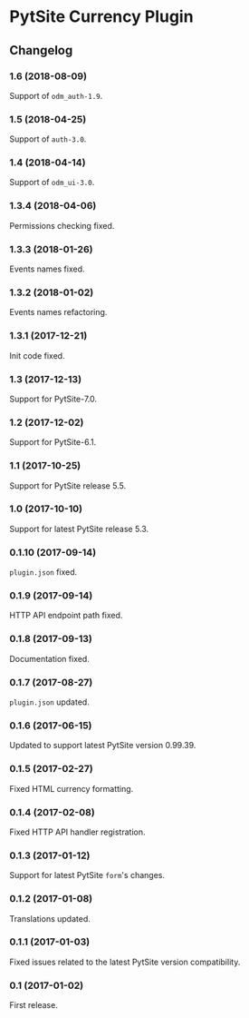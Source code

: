 # PytSite Currency Plugin


## Changelog


### 1.6 (2018-08-09)

Support of `odm_auth-1.9`.


### 1.5 (2018-04-25)

Support of `auth-3.0`.


### 1.4 (2018-04-14)

Support of `odm_ui-3.0`.


### 1.3.4 (2018-04-06)

Permissions checking fixed.


### 1.3.3 (2018-01-26)

Events names fixed.


### 1.3.2 (2018-01-02)

Events names refactoring.


### 1.3.1 (2017-12-21)

Init code fixed.


### 1.3 (2017-12-13)

Support for PytSite-7.0.


### 1.2 (2017-12-02)

Support for PytSite-6.1.


### 1.1 (2017-10-25)
Support for PytSite release 5.5.


### 1.0 (2017-10-10)
Support for latest PytSite release 5.3.


### 0.1.10 (2017-09-14)
`plugin.json` fixed.


### 0.1.9 (2017-09-14)
HTTP API endpoint path fixed.


### 0.1.8 (2017-09-13)
Documentation fixed.


### 0.1.7 (2017-08-27)
`plugin.json` updated.


### 0.1.6 (2017-06-15)
Updated to support latest PytSite version 0.99.39.


### 0.1.5 (2017-02-27)
Fixed HTML currency formatting.


### 0.1.4 (2017-02-08)
Fixed HTTP API handler registration.


### 0.1.3 (2017-01-12)
Support for latest PytSite `form`'s changes.


### 0.1.2 (2017-01-08)
Translations updated.


### 0.1.1 (2017-01-03)
Fixed issues related to the latest PytSite version compatibility.


### 0.1 (2017-01-02)
First release.
